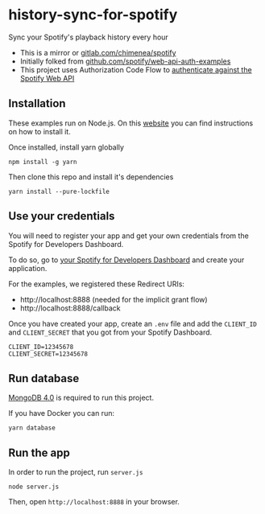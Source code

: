 # history-sync-for-spotify

Sync your Spotify's playback history every hour

* This is a mirror or [gitlab.com/chimenea/spotify](https://gitlab.com/chimenea/spotify)
* Initially folked from [github.com/spotify/web-api-auth-examples](https://github.com/spotify/web-api-auth-examples)
* This project uses Authorization Code Flow to [authenticate against the Spotify Web API](https://developer.spotify.com/web-api/authorization-guide)

## Installation

These examples run on Node.js. On this [website](http://www.nodejs.org) you can find instructions on how to install it.

Once installed, install yarn globally

```shell
npm install -g yarn
```

Then clone this repo and install it's dependencies

```shell
yarn install --pure-lockfile
```

## Use your credentials

You will need to register your app and get your own credentials from the Spotify for Developers Dashboard.

To do so, go to [your Spotify for Developers Dashboard](https://developer.spotify.com/dashboard) and create your application.

For the examples, we registered these Redirect URIs:

* http://localhost:8888 (needed for the implicit grant flow)
* http://localhost:8888/callback

Once you have created your app, create an `.env` file and add the `CLIENT_ID` and `CLIENT_SECRET` that you got from your Spotify Dashboard.

```env
CLIENT_ID=12345678
CLIENT_SECRET=12345678
```

## Run database

[MongoDB 4.0](https://docs.mongodb.com/v4.0/tutorial) is required to run this project.

If you have Docker you can run:

```shell
yarn database
```

## Run the app

In order to run the project, run `server.js`

```shell
node server.js
```

Then, open `http://localhost:8888` in your browser.
